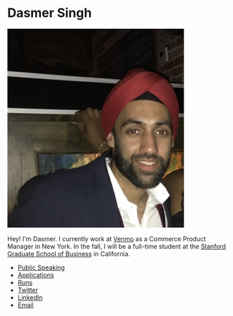 <link rel="stylesheet" href="https://cdnjs.cloudflare.com/ajax/libs/font-awesome/4.7.0/css/font-awesome.min.css">
<style>
a { color: 8C1515; }

.fa {
  font-size: 30px;
  margin: 5px 2px;
}
</style>


# Dasmer Singh

![profile](images/profile.jpg)

Hey! I'm Dasmer. I currently work at [Venmo][2] as a Commerce Product Manager in New York. In the fall, I will be a full-time student at the [Stanford Graduate School of Business][1] in California.


* <a href="https://dasmer.github.io/talks" class="fa fa-microphone"> Public Speaking </a>
* <a href="https://dasmer.github.io/apps" class="fa fa-phone"> Applications </a>
* <a href="https://dasmer.github.io/runs" class="fa fa-flag"> Runs </a>
* <a href="https://twitter.com/dasmersingh" class="fa fa-twitter"> Twitter </a>
* <a href="https://www.linkedin.com/in/dasmer" class="fa fa-linkedin"> LinkedIn </a>
* <a href="mailto:hello@dasmer.com" class="fa fa-envelope"> Email </a>


<p align="center">
<a href="https://www.linkedin.com/in/dasmer" class="fa fa-linkedin"></a>
<a href="mailto:hello@dasmer.com" class="fa fa-envelope"></a>
</p>

[1]: https://www.gsb.stanford.edu/
[2]: https://www.venmo.com
